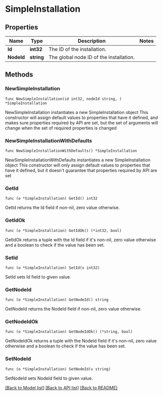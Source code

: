 # SimpleInstallation

## Properties

Name | Type | Description | Notes
------------ | ------------- | ------------- | -------------
**Id** | **int32** | The ID of the installation. | 
**NodeId** | **string** | The global node ID of the installation. | 

## Methods

### NewSimpleInstallation

`func NewSimpleInstallation(id int32, nodeId string, ) *SimpleInstallation`

NewSimpleInstallation instantiates a new SimpleInstallation object
This constructor will assign default values to properties that have it defined,
and makes sure properties required by API are set, but the set of arguments
will change when the set of required properties is changed

### NewSimpleInstallationWithDefaults

`func NewSimpleInstallationWithDefaults() *SimpleInstallation`

NewSimpleInstallationWithDefaults instantiates a new SimpleInstallation object
This constructor will only assign default values to properties that have it defined,
but it doesn't guarantee that properties required by API are set

### GetId

`func (o *SimpleInstallation) GetId() int32`

GetId returns the Id field if non-nil, zero value otherwise.

### GetIdOk

`func (o *SimpleInstallation) GetIdOk() (*int32, bool)`

GetIdOk returns a tuple with the Id field if it's non-nil, zero value otherwise
and a boolean to check if the value has been set.

### SetId

`func (o *SimpleInstallation) SetId(v int32)`

SetId sets Id field to given value.


### GetNodeId

`func (o *SimpleInstallation) GetNodeId() string`

GetNodeId returns the NodeId field if non-nil, zero value otherwise.

### GetNodeIdOk

`func (o *SimpleInstallation) GetNodeIdOk() (*string, bool)`

GetNodeIdOk returns a tuple with the NodeId field if it's non-nil, zero value otherwise
and a boolean to check if the value has been set.

### SetNodeId

`func (o *SimpleInstallation) SetNodeId(v string)`

SetNodeId sets NodeId field to given value.



[[Back to Model list]](../README.md#documentation-for-models) [[Back to API list]](../README.md#documentation-for-api-endpoints) [[Back to README]](../README.md)


